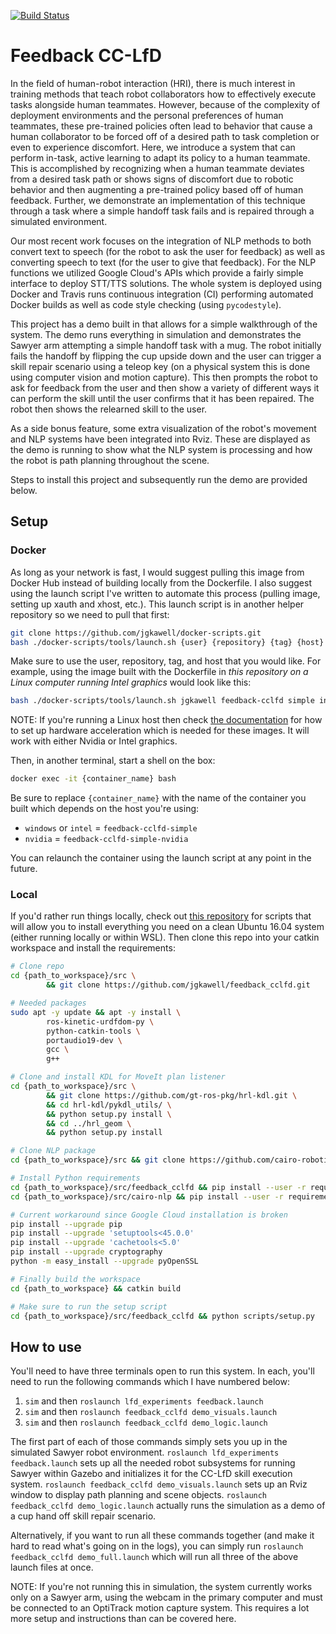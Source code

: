 [![Build Status](https://travis-ci.com/jgkawell/feedback_cclfd.svg?branch=master)](https://travis-ci.com/jgkawell/feedback_cclfd)

# Feedback CC-LfD

In the field of human-robot interaction (HRI), there is much interest in training methods that teach robot collaborators how to effectively execute tasks alongside human teammates. However, because of the complexity of deployment environments and the personal preferences of human teammates, these pre-trained policies often lead to behavior that cause a human collaborator to be forced off of a desired path to task completion or even to experience discomfort. Here, we introduce a system that can perform in-task, active learning to adapt its policy to a human teammate. This is accomplished by recognizing when a human teammate deviates from a desired task path or shows signs of discomfort due to robotic behavior and then augmenting a pre-trained policy based off of human feedback. Further, we demonstrate an implementation of this technique through a task where a simple handoff task fails and is repaired through a simulated environment.

Our most recent work focuses on the integration of NLP methods to both convert text to speech (for the robot to ask the user for feedback) as well as converting speech to text (for the user to give that feedback). For the NLP functions we utilized Google Cloud's APIs which provide a fairly simple interface to deploy STT/TTS solutions. The whole system is deployed using Docker and Travis runs continuous integration (CI) performing automated Docker builds as well as code style checking (using `pycodestyle`).

This project has a demo built in that allows for a simple walkthrough of the system. The demo runs everything in simulation and demonstrates the Sawyer arm attempting a simple handoff task with a mug. The robot initially fails the handoff by flipping the cup upside down and the user can trigger a skill repair scenario using a teleop key (on a physical system this is done using computer vision and motion capture). This then prompts the robot to ask for feedback from the user and then show a variety of different ways it can perform the skill until the user confirms that it has been repaired. The robot then shows the relearned skill to the user.

As a side bonus feature, some extra visualization of the robot's movement and NLP systems have been integrated into Rviz. These are displayed as the demo is running to show what the NLP system is processing and how the robot is path planning throughout the scene.

Steps to install this project and subsequently run the demo are provided below.

## Setup

### Docker

As long as your network is fast, I would suggest pulling this image from Docker Hub instead of building locally from the Dockerfile. I also suggest using the launch script I've written to automate this process (pulling image, setting up xauth and xhost, etc.). This launch script is in another helper repository so we need to pull that first:

```bash
git clone https://github.com/jgkawell/docker-scripts.git
bash ./docker-scripts/tools/launch.sh {user} {repository} {tag} {host}
```

Make sure to use the user, repository, tag, and host that you would like. For example, using the image built with the Dockerfile in *this repository on a Linux computer running Intel graphics* would look like this:

```bash
bash ./docker-scripts/tools/launch.sh jgkawell feedback-cclfd simple intel
```

NOTE: If you're running a Linux host then check [the documentation](https://github.com/jgkawell/docker-scripts/wiki) for how to set up hardware acceleration which is needed for these images. It will work with either Nvidia or Intel graphics.

Then, in another terminal, start a shell on the box:

```bash
docker exec -it {container_name} bash
```

Be sure to replace `{container_name}` with the name of the container you built which depends on the host you're using:

- `windows` or `intel` = `feedback-cclfd-simple`
- `nvidia` = `feedback-cclfd-simple-nvidia`

You can relaunch the container using the launch script at any point in the future.

### Local

If you'd rather run things locally, check out [this repository](https://github.com/cairo-robotics/cairo_sawyer_utils/tree/master/install_scripts/kinetic) for scripts that will allow you to install everything you need on a clean Ubuntu 16.04 system (either running locally or within WSL). Then clone this repo into your catkin workspace and install the requirements:

```bash
# Clone repo
cd {path_to_workspace}/src \
        && git clone https://github.com/jgkawell/feedback_cclfd.git

# Needed packages
sudo apt -y update && apt -y install \
        ros-kinetic-urdfdom-py \
        python-catkin-tools \
        portaudio19-dev \
        gcc \
        g++

# Clone and install KDL for MoveIt plan listener
cd {path_to_workspace}/src \
        && git clone https://github.com/gt-ros-pkg/hrl-kdl.git \
        && cd hrl-kdl/pykdl_utils/ \
        && python setup.py install \
        && cd ../hrl_geom \
        && python setup.py install

# Clone NLP package
cd {path_to_workspace}/src && git clone https://github.com/cairo-robotics/cairo-nlp.git

# Install Python requirements
cd {path_to_workspace}/src/feedback_cclfd && pip install --user -r requirements.txt
cd {path_to_workspace}/src/cairo-nlp && pip install --user -r requirements.txt

# Current workaround since Google Cloud installation is broken
pip install --upgrade pip
pip install --upgrade 'setuptools<45.0.0'
pip install --upgrade 'cachetools<5.0'
pip install --upgrade cryptography
python -m easy_install --upgrade pyOpenSSL

# Finally build the workspace
cd {path_to_workspace} && catkin build

# Make sure to run the setup script
cd {path_to_workspace}/src/feedback_cclfd && python scripts/setup.py
```

## How to use

You'll need to have three terminals open to run this system. In each, you'll need to run the following commands which I have numbered below:

1. `sim` and then `roslaunch lfd_experiments feedback.launch`
2. `sim` and then `roslaunch feedback_cclfd demo_visuals.launch`
3. `sim` and then `roslaunch feedback_cclfd demo_logic.launch`

The first part of each of those commands simply sets you up in the simulated Sawyer robot environment. `roslaunch lfd_experiments feedback.launch` sets up all the needed robot subsystems for running Sawyer within Gazebo and initializes it for the CC-LfD skill execution system. `roslaunch feedback_cclfd demo_visuals.launch` sets up an Rviz window to display path planning and scene objects. `roslaunch feedback_cclfd demo_logic.launch` actually runs the simulation as a demo of a cup hand off skill repair scenario.

Alternatively, if you want to run all these commands together (and make it hard to read what's going on in the logs), you can simply run `roslaunch feedback_cclfd demo_full.launch` which will run all three of the above launch files at once.


NOTE: If you're not running this in simulation, the system currently works only on a Sawyer arm, using the webcam in the primary computer and must be connected to an OptiTrack motion capture system. This requires a lot more setup and instructions than can be covered here.
